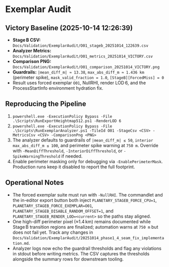 # Exemplar Audit

## Victory Baseline (2025-10-14 12:26:39)
- **Stage B CSV:** `Docs/Validation/ExemplarAudit/O01_stageb_20251014_122639.csv`
- **Analyzer Metrics:** `Docs/Validation/ExemplarAudit/O01_metrics_20251014_VICTORY.csv`
- **Comparison PNG:** `Docs/Validation/ExemplarAudit/O01_comparison_20251014_VICTORY.png`
- **Guardrails:** `|mean_diff_m| ≈ 13.38`, `max_abs_diff_m ≈ 1.436 km` (perimeter spike), `mask_valid_fraction = 1.0`, `[StageB][ForcedMiss] = 0`
- Result uses forced exemplar `O01`, NullRHI, render LOD 6, and the ProcessStartInfo environment hydration fix.

## Reproducing the Pipeline
1. `powershell.exe -ExecutionPolicy Bypass -File .\Scripts\RunExportHeightmap512.ps1 -RenderLOD 6`
2. `powershell.exe -ExecutionPolicy Bypass -File .\Scripts\RunExemplarAnalyzer.ps1 -TileId O01 -StageCsv <CSV> -MetricsCsv <CSV> -ComparisonPng <PNG>`
3. The analyzer defaults to guardrails of `|mean_diff_m| ≤ 50`, `interior max_abs_diff_m ≤ 100`, and perimeter spike warning at `750 m`. Override with `-MeanDiffThreshold`, `-InteriorDiffThreshold`, or `-SpikeWarningThreshold` if needed.
4. Enable perimeter masking only for debugging via `-EnablePerimeterMask`. Production runs keep it disabled to report the full footprint.

## Operational Notes
- The forced exemplar suite must run with `-NullRHI`. The commandlet and the in-editor export button both inject `PLANETARY_STAGEB_FORCE_CPU=1`, `PLANETARY_STAGEB_FORCE_EXEMPLAR=O01`, `PLANETARY_STAGEB_DISABLE_RANDOM_OFFSET=1`, and `PLANETARY_STAGEB_RENDER_LOD=<current>` so the paths stay aligned.
- One high-diff perimeter pixel (≈1.4 km) remains documented while Stage B transition regions are finalized; automation warns at `750 m` but does not fail yet. Track any changes in `Docs/Validation/ExemplarAudit/20251014_phase1_4_seam_fix_implementation.md`.
- Analyzer logs now echo the guardrail thresholds and flag any violations in stdout before writing metrics. The CSV captures the thresholds alongside the summary rows for downstream tooling.
